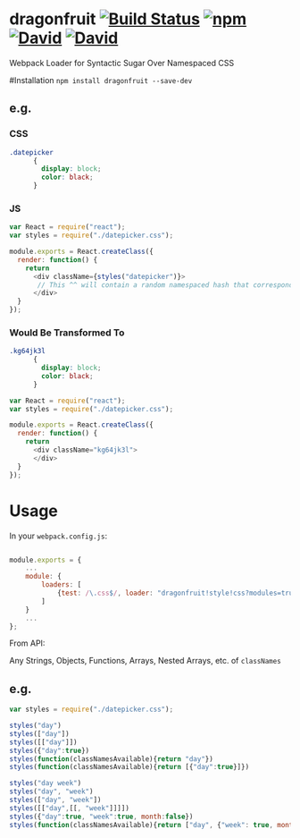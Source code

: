 # dragonfruit [![Build Status](https://travis-ci.org/reubn/dragonfruit.svg?branch=master)](https://travis-ci.org/reubn/dragonfruit) [![npm](https://img.shields.io/npm/v/dragonfruit.svg)](https://www.npmjs.com/package/dragonfruit) [![David](https://img.shields.io/david/reubn/dragonfruit.svg)](https://github.com/reubn/dragonfruit/blob/master/package.json) [![David](https://img.shields.io/david/dev/reubn/dragonfruit.svg)](https://github.com/reubn/dragonfruit/blob/master/package.json)
Webpack Loader for Syntactic Sugar Over Namespaced CSS

#Installation
`npm install dragonfruit --save-dev`

## e.g.

### CSS

```css
.datepicker
      {
        display: block;
        color: black;
      }
```
### JS

```javascript
var React = require("react");
var styles = require("./datepicker.css");

module.exports = React.createClass({
  render: function() {
    return
      <div className={styles("datepicker")}>
       // This ^^ will contain a random namespaced hash that corresponds with the css class ".datepicker"
      </div>
  }
});
```

### __Would Be Transformed To__

```css
.kg64jk3l
      {
        display: block;
        color: black;
      }
```

```javascript
var React = require("react");
var styles = require("./datepicker.css");

module.exports = React.createClass({
  render: function() {
    return
      <div className="kg64jk3l">
      </div>
  }
});
```
# Usage

In your `webpack.config.js`:

```javascript

module.exports = {
    ...
    module: {
        loaders: [
            {test: /\.css$/, loader: "dragonfruit!style!css?modules=true"}
        ]
    }
    ...
};

```

From API:

Any Strings, Objects, Functions, Arrays, Nested Arrays, etc. of `classNames`

## e.g.

```javascript
var styles = require("./datepicker.css");

styles("day")                                                                       -> "hr486_eio"
styles(["day"])                                                                     -> "hr486_eio"
styles([["day"]])                                                                   -> "hr486_eio"
styles({"day":true})                                                                -> "hr486_eio"
styles(function(classNamesAvailable){return "day"})                                 -> "hr486_eio"
styles(function(classNamesAvailable){return [{"day":true}]})                        -> "hr486_eio"

styles("day week")                                                                  -> "hr486_eio iooi676_5hj"
styles("day", "week")                                                               -> "hr486_eio iooi676_5hj"
styles(["day", "week"])                                                             -> "hr486_eio iooi676_5hj"
styles([["day",[[, "week"]]]])                                                      -> "hr486_eio iooi676_5hj"
styles({"day":true, "week":true, month:false})                                      -> "hr486_eio iooi676_5hj"
styles(function(classNamesAvailable){return ["day", {"week": true, month:false}]})  -> "hr486_eio iooi676_5hj"

```
